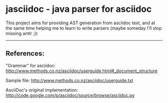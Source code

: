 # jasciidoc - java parser for asciidoc

This project aims for providing AST generation from asciidoc text, and at the same time helping me to learn to write parsers (maybe someday I'll stop missing antlr ;))

------------------
## References:
"Grammar" for asciidoc:
<http://www.methods.co.nz/asciidoc/userguide.html#_document_structure>

Sample file:
<http://www.methods.co.nz/asciidoc/userguide.txt>

AsciiDoc's original implementation:
<http://code.google.com/p/asciidoc/source/browse/asciidoc.py>
